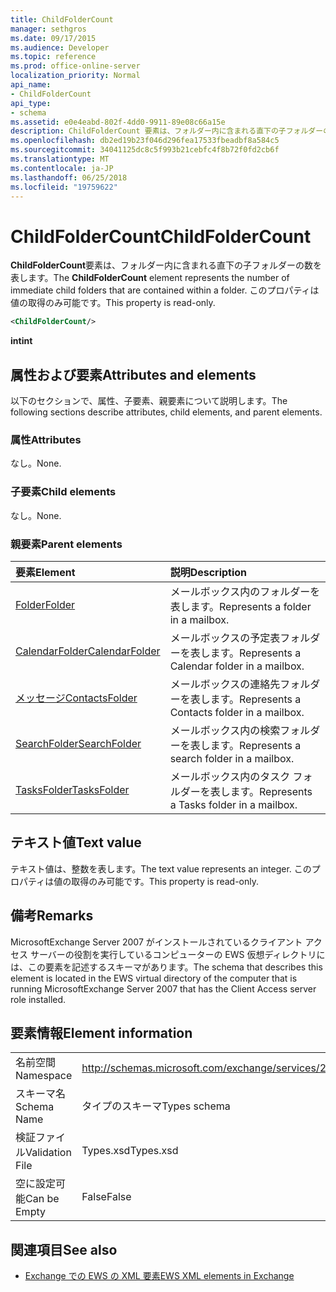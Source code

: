 ```yaml
---
title: ChildFolderCount
manager: sethgros
ms.date: 09/17/2015
ms.audience: Developer
ms.topic: reference
ms.prod: office-online-server
localization_priority: Normal
api_name:
- ChildFolderCount
api_type:
- schema
ms.assetid: e0e4eabd-802f-4dd0-9911-89e08c66a15e
description: ChildFolderCount 要素は、フォルダー内に含まれる直下の子フォルダーの数を表します。 このプロパティは値の取得のみ可能です。
ms.openlocfilehash: db2ed19b23f046d296fea17533fbeadbf8a584c5
ms.sourcegitcommit: 34041125dc8c5f993b21cebfc4f8b72f0fd2cb6f
ms.translationtype: MT
ms.contentlocale: ja-JP
ms.lasthandoff: 06/25/2018
ms.locfileid: "19759622"
---
```

# <a name="childfoldercount"></a><span data-ttu-id="72856-104">ChildFolderCount</span><span class="sxs-lookup"><span data-stu-id="72856-104">ChildFolderCount</span></span>

<span data-ttu-id="72856-105">**ChildFolderCount**要素は、フォルダー内に含まれる直下の子フォルダーの数を表します。</span><span class="sxs-lookup"><span data-stu-id="72856-105">The **ChildFolderCount** element represents the number of immediate child folders that are contained within a folder.</span></span> <span data-ttu-id="72856-106">このプロパティは値の取得のみ可能です。</span><span class="sxs-lookup"><span data-stu-id="72856-106">This property is read-only.</span></span> 
  
```xml
<ChildFolderCount/>
```

 <span data-ttu-id="72856-107">**int**</span><span class="sxs-lookup"><span data-stu-id="72856-107">**int**</span></span>
## <a name="attributes-and-elements"></a><span data-ttu-id="72856-108">属性および要素</span><span class="sxs-lookup"><span data-stu-id="72856-108">Attributes and elements</span></span>

<span data-ttu-id="72856-109">以下のセクションで、属性、子要素、親要素について説明します。</span><span class="sxs-lookup"><span data-stu-id="72856-109">The following sections describe attributes, child elements, and parent elements.</span></span>
  
### <a name="attributes"></a><span data-ttu-id="72856-110">属性</span><span class="sxs-lookup"><span data-stu-id="72856-110">Attributes</span></span>

<span data-ttu-id="72856-111">なし。</span><span class="sxs-lookup"><span data-stu-id="72856-111">None.</span></span>
  
### <a name="child-elements"></a><span data-ttu-id="72856-112">子要素</span><span class="sxs-lookup"><span data-stu-id="72856-112">Child elements</span></span>

<span data-ttu-id="72856-113">なし。</span><span class="sxs-lookup"><span data-stu-id="72856-113">None.</span></span>
  
### <a name="parent-elements"></a><span data-ttu-id="72856-114">親要素</span><span class="sxs-lookup"><span data-stu-id="72856-114">Parent elements</span></span>

|<span data-ttu-id="72856-115">**要素**</span><span class="sxs-lookup"><span data-stu-id="72856-115">**Element**</span></span>|<span data-ttu-id="72856-116">**説明**</span><span class="sxs-lookup"><span data-stu-id="72856-116">**Description**</span></span>|
|:-----|:-----|
|[<span data-ttu-id="72856-117">Folder</span><span class="sxs-lookup"><span data-stu-id="72856-117">Folder</span></span>](folder.md) <br/> |<span data-ttu-id="72856-118">メールボックス内のフォルダーを表します。</span><span class="sxs-lookup"><span data-stu-id="72856-118">Represents a folder in a mailbox.</span></span>  <br/> |
|[<span data-ttu-id="72856-119">CalendarFolder</span><span class="sxs-lookup"><span data-stu-id="72856-119">CalendarFolder</span></span>](calendarfolder.md) <br/> |<span data-ttu-id="72856-120">メールボックスの予定表フォルダーを表します。</span><span class="sxs-lookup"><span data-stu-id="72856-120">Represents a Calendar folder in a mailbox.</span></span>  <br/> |
|[<span data-ttu-id="72856-121">メッセージ</span><span class="sxs-lookup"><span data-stu-id="72856-121">ContactsFolder</span></span>](contactsfolder.md) <br/> |<span data-ttu-id="72856-122">メールボックスの連絡先フォルダーを表します。</span><span class="sxs-lookup"><span data-stu-id="72856-122">Represents a Contacts folder in a mailbox.</span></span>  <br/> |
|[<span data-ttu-id="72856-123">SearchFolder</span><span class="sxs-lookup"><span data-stu-id="72856-123">SearchFolder</span></span>](searchfolder.md) <br/> |<span data-ttu-id="72856-124">メールボックス内の検索フォルダーを表します。</span><span class="sxs-lookup"><span data-stu-id="72856-124">Represents a search folder in a mailbox.</span></span>  <br/> |
|[<span data-ttu-id="72856-125">TasksFolder</span><span class="sxs-lookup"><span data-stu-id="72856-125">TasksFolder</span></span>](tasksfolder.md) <br/> |<span data-ttu-id="72856-126">メールボックス内のタスク フォルダーを表します。</span><span class="sxs-lookup"><span data-stu-id="72856-126">Represents a Tasks folder in a mailbox.</span></span>  <br/> |
   
## <a name="text-value"></a><span data-ttu-id="72856-127">テキスト値</span><span class="sxs-lookup"><span data-stu-id="72856-127">Text value</span></span>

<span data-ttu-id="72856-128">テキスト値は、整数を表します。</span><span class="sxs-lookup"><span data-stu-id="72856-128">The text value represents an integer.</span></span> <span data-ttu-id="72856-129">このプロパティは値の取得のみ可能です。</span><span class="sxs-lookup"><span data-stu-id="72856-129">This property is read-only.</span></span>
  
## <a name="remarks"></a><span data-ttu-id="72856-130">備考</span><span class="sxs-lookup"><span data-stu-id="72856-130">Remarks</span></span>

<span data-ttu-id="72856-131">MicrosoftExchange Server 2007 がインストールされているクライアント アクセス サーバーの役割を実行しているコンピューターの EWS 仮想ディレクトリには、この要素を記述するスキーマがあります。</span><span class="sxs-lookup"><span data-stu-id="72856-131">The schema that describes this element is located in the EWS virtual directory of the computer that is running MicrosoftExchange Server 2007 that has the Client Access server role installed.</span></span>
  
## <a name="element-information"></a><span data-ttu-id="72856-132">要素情報</span><span class="sxs-lookup"><span data-stu-id="72856-132">Element information</span></span>

|||
|:-----|:-----|
|<span data-ttu-id="72856-133">名前空間</span><span class="sxs-lookup"><span data-stu-id="72856-133">Namespace</span></span>  <br/> |http://schemas.microsoft.com/exchange/services/2006/types  <br/> |
|<span data-ttu-id="72856-134">スキーマ名</span><span class="sxs-lookup"><span data-stu-id="72856-134">Schema Name</span></span>  <br/> |<span data-ttu-id="72856-135">タイプのスキーマ</span><span class="sxs-lookup"><span data-stu-id="72856-135">Types schema</span></span>  <br/> |
|<span data-ttu-id="72856-136">検証ファイル</span><span class="sxs-lookup"><span data-stu-id="72856-136">Validation File</span></span>  <br/> |<span data-ttu-id="72856-137">Types.xsd</span><span class="sxs-lookup"><span data-stu-id="72856-137">Types.xsd</span></span>  <br/> |
|<span data-ttu-id="72856-138">空に設定可能</span><span class="sxs-lookup"><span data-stu-id="72856-138">Can be Empty</span></span>  <br/> |<span data-ttu-id="72856-139">False</span><span class="sxs-lookup"><span data-stu-id="72856-139">False</span></span>  <br/> |
   
## <a name="see-also"></a><span data-ttu-id="72856-140">関連項目</span><span class="sxs-lookup"><span data-stu-id="72856-140">See also</span></span>



- [<span data-ttu-id="72856-141">Exchange での EWS の XML 要素</span><span class="sxs-lookup"><span data-stu-id="72856-141">EWS XML elements in Exchange</span></span>](ews-xml-elements-in-exchange.md)

